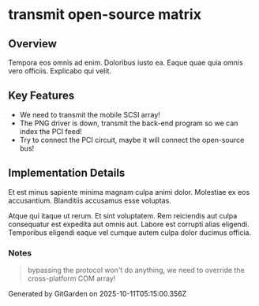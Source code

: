 # transmit open-source matrix

## Overview
Tempora eos omnis ad enim. Doloribus iusto ea. Eaque quae quia omnis vero officiis. Explicabo qui velit.

## Key Features
- We need to transmit the mobile SCSI array!
- The PNG driver is down, transmit the back-end program so we can index the PCI feed!
- Try to connect the PCI circuit, maybe it will connect the open-source bus!

## Implementation Details
Et est minus sapiente minima magnam culpa animi dolor. Molestiae ex eos accusantium. Blanditiis accusamus esse voluptas.
 Atque qui itaque ut rerum. Et sint voluptatem. Rem reiciendis aut culpa consequatur est expedita aut omnis aut. Labore est corrupti alias eligendi. Temporibus eligendi eaque vel cumque autem culpa dolor ducimus officia.

### Notes
> bypassing the protocol won't do anything, we need to override the cross-platform COM array!

Generated by GitGarden on 2025-10-11T05:15:00.356Z